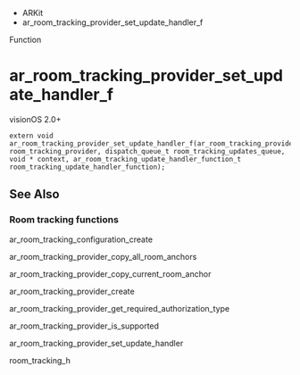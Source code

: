 

- ARKit
-  ar_room_tracking_provider_set_update_handler_f 

Function

# ar_room_tracking_provider_set_update_handler_f

visionOS 2.0+

``` source
extern void ar_room_tracking_provider_set_update_handler_f(ar_room_tracking_provider_t room_tracking_provider, dispatch_queue_t room_tracking_updates_queue, void * context, ar_room_tracking_update_handler_function_t room_tracking_update_handler_function);
```

## See Also

### Room tracking functions

ar_room_tracking_configuration_create

ar_room_tracking_provider_copy_all_room_anchors

ar_room_tracking_provider_copy_current_room_anchor

ar_room_tracking_provider_create

ar_room_tracking_provider_get_required_authorization_type

ar_room_tracking_provider_is_supported

ar_room_tracking_provider_set_update_handler

room_tracking_h

